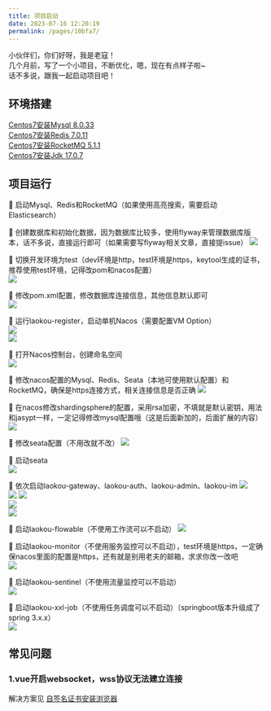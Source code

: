 ```yaml
---
title: 项目启动
date: 2023-07-16 12:20:19
permalink: /pages/10bfa7/
---
```


小伙伴们，你们好呀，我是老寇！  
几个月前，写了一个小项目，不断优化，嗯，现在有点样子啦~  
话不多说，跟我一起启动项目吧！

## 环境搭建  
[Centos7安装Mysql 8.0.33](/pages/a2f161/)  
[Centos7安装Redis 7.0.11](/pages/90401a/)  
[Centos7安装RocketMQ 5.1.1](/pages/0fb88c/)  
[Centos7安装Jdk 17.0.7](/pages/65acfd/)  

## 项目运行
🚀 启动Mysql、Redis和RocketMQ（如果使用高亮搜索，需要启动Elasticsearch）    

🚀 创建数据库和初始化数据，因为数据库比较多，使用flyway来管理数据库版本，话不多说，直接运行即可（如果需要写flyway相关文章，直接提issue）
<img src="/img/5/img_21.png"/>

🚀 切换开发环境为test（dev环境是http，test环境是https，keytool生成的证书，推荐使用test环境，记得改pom和nacos配置）  
<img src="/img/5/img_22.png"/>

🚀 修改pom.xml配置，修改数据库连接信息，其他信息默认即可  
<img src="/img/5/img_23.png"/>

🚀 运行laokou-register，启动单机Nacos（需要配置VM Option）  
<img src="/img/5/img_5.png"/>  
<img src="/img/5/img_6.png"/>  

🚀 打开Nacos控制台，创建命名空间  
<img src="/img/5/img_7.png"/>

🚀 修改nacos配置的Mysql、Redis、Seata（本地可使用默认配置）和RocketMQ，确保是https连接方式，相关连接信息是否正确
<img src="/img/5/img_20.png"/>

🚀 在nacos修改shardingsphere的配置，采用rsa加密，不填就是默认密钥，用法和jasypt一样，一定记得修改mysql配置哦（这是后面新加的，后面扩展的内容）
<img src="/img/5/img_24.png"/>

🚀 修改seata配置（不用改就不改）
<img src="/img/5/img_10.png"/>  

🚀 启动seata  
<img src="/img/5/img_11.png"/>

🚀 依次启动laokou-gateway、laokou-auth、laokou-admin、laokou-im
<img src="/img/5/img_12.png"/>  
<img src="/img/5/img_14.png"/>
<img src="/img/5/img_13.png"/>  
<img src="/img/5/img_14.png"/>  
<img src="/img/5/img_15.png"/>  

🚀 启动laokou-flowable（不使用工作流可以不启动）
<img src="/img/5/img_18.png"/>

🚀 启动laokou-monitor（不使用服务监控可以不启动），test环境是https，一定确保nacos里面的配置是https，还有就是别用老夫的邮箱，求求你改一改吧   
<img src="/img/5/img_25.png"/>

🚀 启动laokou-sentinel（不使用流量监控可以不启动）   
<img src="/img/5/img_26.png"/>

🚀 启动laokou-xxl-job（不使用任务调度可以不启动）（springboot版本升级成了spring 3.x.x）   
<img src="/img/5/img_27.png"/>

## 常见问题
### 1.vue开启websocket，wss协议无法建立连接
解决方案见 [自签名证书安装浏览器](/pages/10bfa8/#创建证书-带域名)